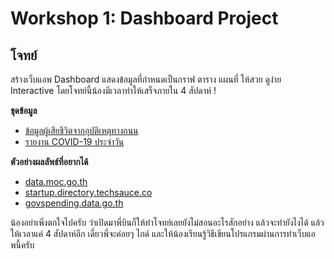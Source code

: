 # Workshop 1: Dashboard Project

## โจทย์
สร้างเว็บแอพ Dashboard แสดงข้อมูลที่กำหนดเป็นกราฟ ตาราง แผนที่ ให้สวย ดูง่าย Interactive โดยโจทย์นี้น้องมีเวลาทำให้เสร็จภายใน 4 สัปดาห์ !

**ชุดข้อมูล**
- [ข้อมูลผู้เสียชีวิตจากอุบัติเหตุทางถนน](https://data.go.th/dataset/rtddi)
- [รายงาน COVID-19 ประจำวัน](https://data.go.th/dataset/covid-19-daily)

**ตัวอย่างผลลัพธ์ที่อยากได้**
- [data.moc.go.th](https://data.moc.go.th/)
- [startup.directory.techsauce.co](https://startupdirectory.techsauce.co/)
- [govspending.data.go.th](https://govspending.data.go.th/dashboard/3)

น้องอย่าเพิ่งตกใจไปครับ ว่าเปิดมาพี่บินก็ให้ทำโจทย์เลยยังไม่สอนอะไรสักอย่าง แล้วจะทำยังไงได้ แล้วให้เวลาแค่ 4 สัปดาห์อีก เดี์ยวพี่จะค่อยๆ ไกด์ และให้น้องเรียนรู้วิธีเขียนโปรแกรมผ่านการทำเว็บแอพนี้ครับ

